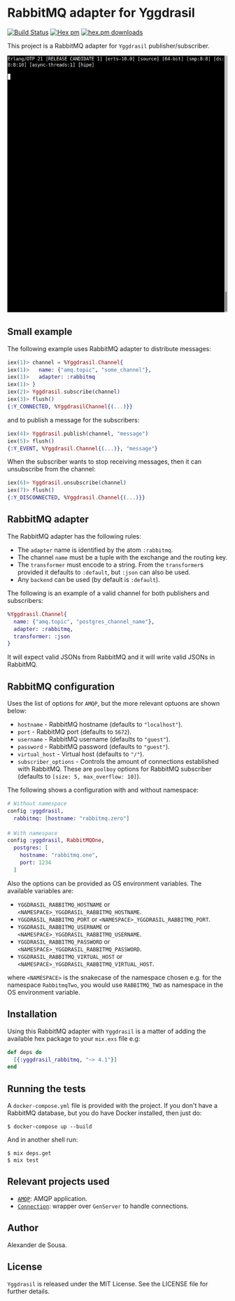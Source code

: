 # RabbitMQ adapter for Yggdrasil

[![Build Status](https://travis-ci.org/gmtprime/yggdrasil_rabbitmq.svg?branch=master)](https://travis-ci.org/gmtprime/yggdrasil_rabbitmq) [![Hex pm](http://img.shields.io/hexpm/v/yggdrasil_rabbitmq.svg?style=flat)](https://hex.pm/packages/yggdrasil_rabbitmq) [![hex.pm downloads](https://img.shields.io/hexpm/dt/yggdrasil_rabbitmq.svg?style=flat)](https://hex.pm/packages/yggdrasil_rabbitmq)

This project is a RabbitMQ adapter for `Yggdrasil` publisher/subscriber.

![demo](https://raw.githubusercontent.com/gmtprime/yggdrasil_rabbitmq/master/images/demo.gif)

## Small example

The following example uses RabbitMQ adapter to distribute messages:

```elixir
iex(1)> channel = %Yggdrasil.Channel{
iex(1)>   name: {"amq.topic", "some_channel"},
iex(1)>   adapter: :rabbitmq
iex(1)> }
iex(2)> Yggdrasil.subscribe(channel)
iex(3)> flush()
{:Y_CONNECTED, %YggdrasilChannel{(...)}}
```

and to publish a message for the subscribers:

```elixir
iex(4)> Yggdrasil.publish(channel, "message")
iex(5)> flush()
{:Y_EVENT, %Yggdrasil.Channel{(...)}, "message"}
```

When the subscriber wants to stop receiving messages, then it can unsubscribe
from the channel:

```elixir
iex(6)> Yggdrasil.unsubscribe(channel)
iex(7)> flush()
{:Y_DISCONNECTED, %Yggdrasil.Channel{(...)}}
```

## RabbitMQ adapter

The RabbitMQ adapter has the following rules:
  * The `adapter` name is identified by the atom `:rabbitmq`.
  * The channel `name` must be a tuple with the exchange and the routing key.
  * The `transformer` must encode to a string. From the `transformer`s provided
  it defaults to `:default`, but `:json` can also be used.
  * Any `backend` can be used (by default is `:default`).

The following is an example of a valid channel for both publishers and
subscribers:

```elixir
%Yggdrasil.Channel{
  name: {"amq.topic", "postgres_channel_name"},
  adapter: :rabbitmq,
  transformer: :json
}
```

It will expect valid JSONs from RabbitMQ and it will write valid JSONs in
RabbitMQ.

## RabbitMQ configuration

Uses the list of options for `AMQP`, but the more relevant optuons are
shown below:
  * `hostname` - RabbitMQ hostname (defaults to `"localhost"`).
  * `port` - RabbitMQ port (defaults to `5672`).
  * `username` - RabbitMQ username (defaults to `"guest"`).
  * `password` - RabbitMQ password (defaults to `"guest"`).
  * `virtual_host` - Virtual host (defaults to `"/"`).
  * `subscriber_options` - Controls the amount of connections established with
  RabbitMQ. These are `poolboy` options for RabbitMQ subscriber (defaults to
  `[size: 5, max_overflow: 10]`).

The following shows a configuration with and without namespace:

```elixir
# Without namespace
config :yggdrasil,
  rabbitmq: [hostname: "rabbitmq.zero"]

# With namespace
config :yggdrasil, RabbitMQOne,
  postgres: [
    hostname: "rabbitmq.one",
    port: 1234
  ]
```

Also the options can be provided as OS environment variables. The available
variables are:

  * `YGGDRASIL_RABBITMQ_HOSTNAME` or `<NAMESPACE>_YGGDRASIL_RABBITMQ_HOSTNAME`.
  * `YGGDRASIL_RABBITMQ_PORT` or `<NAMESPACE>_YGGDRASIL_RABBITMQ_PORT`.
  * `YGGDRASIL_RABBITMQ_USERNAME` or `<NAMESPACE>_YGGDRASIL_RABBITMQ_USERNAME`.
  * `YGGDRASIL_RABBITMQ_PASSWORD` or `<NAMESPACE>_YGGDRASIL_RABBITMQ_PASSWORD`.
  * `YGGDRASIL_RABBITMQ_VIRTUAL_HOST` or
  `<NAMESPACE>_YGGDRASIL_RABBITMQ_VIRTUAL_HOST`.

where `<NAMESPACE>` is the snakecase of the namespace chosen e.g. for the
namespace `RabbitmqTwo`, you would use `RABBITMQ_TWO` as namespace in the OS
environment variable.

## Installation

Using this RabbitMQ adapter with `Yggdrasil` is a matter of adding the
available hex package to your `mix.exs` file e.g:

```elixir
def deps do
  [{:yggdrasil_rabbitmq, "~> 4.1"}]
end
```

## Running the tests

A `docker-compose.yml` file is provided with the project. If  you don't have a
RabbitMQ database, but you do have Docker installed, then just do:

```
$ docker-compose up --build
```

And in another shell run:

```
$ mix deps.get
$ mix test
```

## Relevant projects used

  * [`AMQP`](https://github.com/pma/amqp): AMQP application.
  * [`Connection`](https://github.com/fishcakez/connection): wrapper over
  `GenServer` to handle connections.

## Author

Alexander de Sousa.

## License

`Yggdrasil` is released under the MIT License. See the LICENSE file for further
details.

